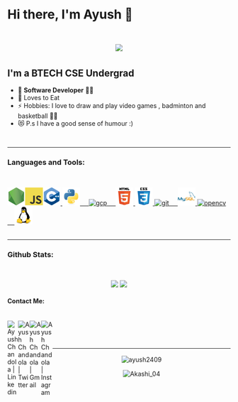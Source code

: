 # Hi there, I'm Ayush  👋 
<h1 align="center">
<img src=https://c.tenor.com/U_uNY-KPh60AAAAC/how-you-doin-friends.gif" height="200px">


## I'm a BTECH CSE Undergrad
- 🌱 **Software Developer** 🧑‍💻
- 🍔 Loves to Eat
- ⚡ Hobbies: I love to draw and play video games , badminton and basketball 🏀🏸
- 😻 P.s I have a good sense of humour :)

<br />

---

### Languages and Tools:
<br/> 
  <a>                                                                                                                                                        <p align="left"> 
<img align="left" alt="Node.js" width="40" height="40" src="https://raw.githubusercontent.com/github/explore/80688e429a7d4ef2fca1e82350fe8e3517d3494d/topics/nodejs/nodejs.png" />
<img align="left" alt="JavaScript" width="40" height="40" src="https://raw.githubusercontent.com/github/explore/80688e429a7d4ef2fca1e82350fe8e3517d3494d/topics/javascript/javascript.png" />

  <a href="https://www.w3schools.com/cpp/" target="_blank" rel="noreferrer"> 
    <img src="https://raw.githubusercontent.com/devicons/devicon/master/icons/cplusplus/cplusplus-original.svg" alt="cplusplus" width="40" height="40"/> 
  </a>
  <a href="https://www.python.org" target="_blank" rel="noreferrer"> 
    <img src="https://raw.githubusercontent.com/devicons/devicon/master/icons/python/python-original.svg" alt="python" width="40" height="40"/> &nbsp;&nbsp;&nbsp;
  </a>
  <a href="https://cloud.google.com" target="_blank" rel="noreferrer"> 
    <img src="https://www.vectorlogo.zone/logos/google_cloud/google_cloud-icon.svg" alt="gcp" width="40" height="40"/>  &nbsp;&nbsp;&nbsp;
  </a>
    
  <a href="https://www.w3.org/html/" target="_blank" rel="noreferrer"> 
    <img src="https://raw.githubusercontent.com/devicons/devicon/master/icons/html5/html5-original-wordmark.svg" alt="html5" width="40" height="40"/> 
  </a> 
  <a href="https://www.w3schools.com/css/" target="_blank" rel="noreferrer"> 
    <img src="https://raw.githubusercontent.com/devicons/devicon/master/icons/css3/css3-original-wordmark.svg" alt="css3" width="40" height="40"/> 
  </a>
  <a href="https://git-scm.com/" target="_blank" rel="noreferrer"> 
    <img src="https://www.vectorlogo.zone/logos/git-scm/git-scm-icon.svg" alt="git" width="40" height="40"/> &nbsp;&nbsp;&nbsp;
  </a> 
  
  <a href="https://www.mysql.com/" target="_blank" rel="noreferrer"> 
    <img src="https://raw.githubusercontent.com/devicons/devicon/master/icons/mysql/mysql-original-wordmark.svg" alt="mysql" width="40" height="40"/> 
  </a> 
  <a href="https://opencv.org/" target="_blank" rel="noreferrer"> 
    <img src="https://www.vectorlogo.zone/logos/opencv/opencv-icon.svg" alt="opencv" width="40" height="40"/> &nbsp;&nbsp;&nbsp;
  </a>
  
  <a href="https://www.linux.org/" target="_blank" rel="noreferrer"> 
    <img src="https://raw.githubusercontent.com/devicons/devicon/master/icons/linux/linux-original.svg" alt="linux" width="40" height="40"/> 
  </a> 
<br/>
<br />

---
                                                                                                                                  
 ### Github Stats:
 <br />

<p align="center">
  <img height="50%" width="auto" src ="https://github-readme-stats.vercel.app/api?username=ayush2409&show_icons=true&count_private=true&theme=darcula&hide_border=true&hide=issues,contribs&bg_color=00000000">
  <img height="50%" width="auto" src ="https://github-readme-stats.vercel.app/api/top-langs/?username=ayush2409&layout=compact&hide_border=true&theme=darcula&bg_color=00000000&langs_count=6">
  <br>
</p>
                                                                                                                                
<!--   <p>
<a href="https://github.com/ayush2409">
    <img height="180em" src="https://github-readme-stats.vercel.app/api?username=ayush2409&show_icons=true&hide_border=true" />
  <img height="180em" src="https://github-readme-stats.vercel.app/api/top-langs/?username=ayush2409&theme=vue&layout=compact" />
</a>
</p>  -->
   
  #### Contact Me:
                                                                                                                                  
  <br>

  <a href="https://www.linkedin.com/in/ayush-chandola-290953193/">
    <img align="left" alt="Ayush Chandola | Linkedin" width="24px" src="https://github.com/TheDudeThatCode/TheDudeThatCode/blob/master/Assets/Linkedin.svg"target="_blank" />
  </a>
  <a href="https://twitter.com/_Ayush_Chandola">
    <img align="left" alt="Ayush Chandola | Twitter" width="26px" src="https://github.com/TheDudeThatCode/TheDudeThatCode/blob/master/Assets/Twitter.svg" target="_blank"/>
  </a>
 
  <a href="mailto:ayush.aj.789@gmail.com">
    <img align="left" alt="Ayush Chandola | Gmail" width="26px" src="https://github.com/TheDudeThatCode/TheDudeThatCode/blob/master/Assets/Gmail.svg" target="_blank"/>
  </a>
                                                                                                                                                     
  <a href="https://www.instagram.com/_a_yush_/">
    <img align="left" alt="Ayush Chandola | Instagram" width="26px" src="https://github.com/TheDudeThatCode/TheDudeThatCode/blob/master/Assets/Instagram.svg" target="_blank"/>
  </a>  

<br><br> 
                                                                                                                                                    
 ---
                                                                                                                                                    

  <p align="center"><img align="center" src="https://github-readme-streak-stats.herokuapp.com/?user=ayush2409" alt="ayush2409" /></p>
                                                                                                                              
  <p align="center"><img align="center" style="width: 475px; pointer-events: none; user-select: none;" src="https://leetcard.jacoblin.cool/Akashi_04?theme=unicorn&font=Tauri" unselectable="on" alt="Akashi_04"/></p>
  

<br> <br>
  
<!--   <a>
  ![](https://komarev.com/ghpvc/?username=your-github-ayush2409&color=blueviolet) 
</a>
 -->

